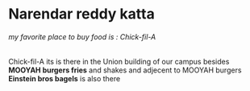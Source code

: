 <h1>Narendar reddy katta</h1>
<h6>my favorite place to buy food is : Chick-fil-A</h6>
<p>Chick-fil-A its is there in the Union building of our campus besides <b>MOOYAH burgers fries</b> and shakes  and adjecent to MOOYAH burgers <b>Einstein bros bagels</b> is also there</p>
